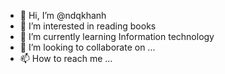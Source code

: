 - 👋 Hi, I’m @ndqkhanh
- 👀 I’m interested in reading books
- 🌱 I’m currently learning Information technology
- 💞️ I’m looking to collaborate on ...
- 📫 How to reach me ...

<!---
ndqkhanh/ndqkhanh is a ✨ special ✨ repository because its `README.md` (this file) appears on your GitHub profile.
You can click the Preview link to take a look at your changes.
--->
